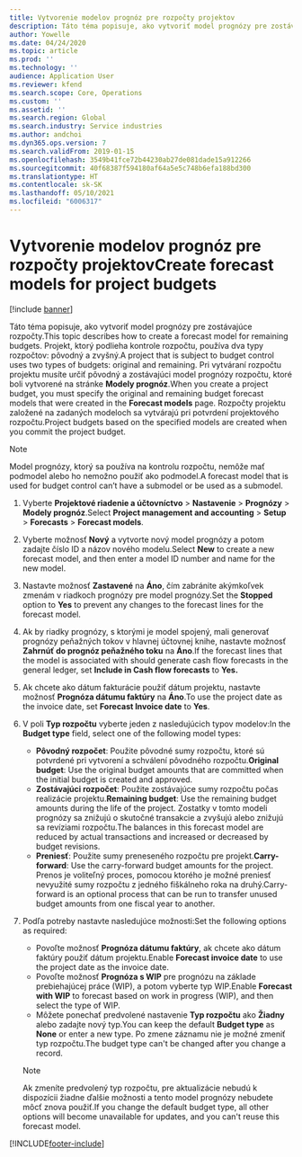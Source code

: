 ```yaml
---
title: Vytvorenie modelov prognóz pre rozpočty projektov
description: Táto téma popisuje, ako vytvoriť model prognózy pre zostávajúce rozpočty.
author: Yowelle
ms.date: 04/24/2020
ms.topic: article
ms.prod: ''
ms.technology: ''
audience: Application User
ms.reviewer: kfend
ms.search.scope: Core, Operations
ms.custom: ''
ms.assetid: ''
ms.search.region: Global
ms.search.industry: Service industries
ms.author: andchoi
ms.dyn365.ops.version: 7
ms.search.validFrom: 2019-01-15
ms.openlocfilehash: 3549b41fce72b44230ab27de081dade15a912266
ms.sourcegitcommit: 40f68387f594180af64a5e5c748b6efa188bd300
ms.translationtype: HT
ms.contentlocale: sk-SK
ms.lasthandoff: 05/10/2021
ms.locfileid: "6006317"
---
```

# <a name="create-forecast-models-for-project-budgets"></a><span data-ttu-id="e08e7-103">Vytvorenie modelov prognóz pre rozpočty projektov</span><span class="sxs-lookup"><span data-stu-id="e08e7-103">Create forecast models for project budgets</span></span> 

[!include [banner](../includes/banner.md)]

<span data-ttu-id="e08e7-104">Táto téma popisuje, ako vytvoriť model prognózy pre zostávajúce rozpočty.</span><span class="sxs-lookup"><span data-stu-id="e08e7-104">This topic describes how to create a forecast model for remaining budgets.</span></span> <span data-ttu-id="e08e7-105">Projekt, ktorý podlieha kontrole rozpočtu, používa dva typy rozpočtov: pôvodný a zvyšný.</span><span class="sxs-lookup"><span data-stu-id="e08e7-105">A project that is subject to budget control uses two types of budgets: original and remaining.</span></span> <span data-ttu-id="e08e7-106">Pri vytváraní rozpočtu projektu musíte určiť pôvodný a zostávajúci model prognózy rozpočtu, ktoré boli vytvorené na stránke **Modely prognóz**.</span><span class="sxs-lookup"><span data-stu-id="e08e7-106">When you create a project budget, you must specify the original and remaining budget forecast models that were created in the **Forecast models** page.</span></span> <span data-ttu-id="e08e7-107">Rozpočty projektu založené na zadaných modeloch sa vytvárajú pri potvrdení projektového rozpočtu.</span><span class="sxs-lookup"><span data-stu-id="e08e7-107">Project budgets based on the specified models are created when you commit the project budget.</span></span>

> [!NOTE]
> <span data-ttu-id="e08e7-108">Model prognózy, ktorý sa používa na kontrolu rozpočtu, nemôže mať podmodel alebo ho nemožno použiť ako podmodel.</span><span class="sxs-lookup"><span data-stu-id="e08e7-108">A forecast model that is used for budget control can’t have a submodel or be used as a submodel.</span></span>

1. <span data-ttu-id="e08e7-109">Vyberte **Projektové riadenie a účtovníctvo** > **Nastavenie** > **Prognózy**  > **Modely prognóz**.</span><span class="sxs-lookup"><span data-stu-id="e08e7-109">Select **Project management and accounting** > **Setup** > **Forecasts**  > **Forecast models**.</span></span>
2. <span data-ttu-id="e08e7-110">Vyberte možnosť **Nový** a vytvorte nový model prognózy a potom zadajte číslo ID a názov nového modelu.</span><span class="sxs-lookup"><span data-stu-id="e08e7-110">Select **New** to create a new forecast model, and then enter a model ID number and name for the new model.</span></span> 
3. <span data-ttu-id="e08e7-111">Nastavte možnosť **Zastavené** na **Áno**, čím zabránite akýmkoľvek zmenám v riadkoch prognózy pre model prognózy.</span><span class="sxs-lookup"><span data-stu-id="e08e7-111">Set the **Stopped** option to **Yes** to prevent any changes to the forecast lines for the forecast model.</span></span> 
4. <span data-ttu-id="e08e7-112">Ak by riadky prognózy, s ktorými je model spojený, mali generovať prognózy peňažných tokov v hlavnej účtovnej knihe, nastavte možnosť **Zahrnúť do prognóz peňažného toku** na **Áno**.</span><span class="sxs-lookup"><span data-stu-id="e08e7-112">If the forecast lines that the model is associated with should generate cash flow forecasts in the general ledger, set **Include in Cash flow forecasts** to **Yes.**</span></span> 
5. <span data-ttu-id="e08e7-113">Ak chcete ako dátum fakturácie použiť dátum projektu, nastavte možnosť **Prognóza dátumu faktúry** na **Áno**.</span><span class="sxs-lookup"><span data-stu-id="e08e7-113">To use the project date as the invoice date, set **Forecast Invoice date** to **Yes**.</span></span> 
6. <span data-ttu-id="e08e7-114">V poli **Typ rozpočtu** vyberte jeden z nasledujúcich typov modelov:</span><span class="sxs-lookup"><span data-stu-id="e08e7-114">In the **Budget type** field, select one of the following model types:</span></span>

   - <span data-ttu-id="e08e7-115">**Pôvodný rozpočet**: Použite pôvodné sumy rozpočtu, ktoré sú potvrdené pri vytvorení a schválení pôvodného rozpočtu.</span><span class="sxs-lookup"><span data-stu-id="e08e7-115">**Original budget**: Use the original budget amounts that are committed when the initial budget is created and approved.</span></span>
   - <span data-ttu-id="e08e7-116">**Zostávajúci rozpočet**: Použite zostávajúce sumy rozpočtu počas realizácie projektu.</span><span class="sxs-lookup"><span data-stu-id="e08e7-116">**Remaining budget**: Use the remaining budget amounts during the life of the project.</span></span> <span data-ttu-id="e08e7-117">Zostatky v tomto modeli prognózy sa znižujú o skutočné transakcie a zvyšujú alebo znižujú sa revíziami rozpočtu.</span><span class="sxs-lookup"><span data-stu-id="e08e7-117">The balances in this forecast model are reduced by actual transactions and increased or decreased by budget revisions.</span></span>
   - <span data-ttu-id="e08e7-118">**Preniesť**: Použite sumy preneseného rozpočtu pre projekt.</span><span class="sxs-lookup"><span data-stu-id="e08e7-118">**Carry-forward**: Use the carry-forward budget amounts for the project.</span></span> <span data-ttu-id="e08e7-119">Prenos je voliteľný proces, pomocou ktorého je možné preniesť nevyužité sumy rozpočtu z jedného fiškálneho roka na druhý.</span><span class="sxs-lookup"><span data-stu-id="e08e7-119">Carry-forward is an optional process that can be run to transfer unused budget amounts from one fiscal year to another.</span></span>

7. <span data-ttu-id="e08e7-120">Podľa potreby nastavte nasledujúce možnosti:</span><span class="sxs-lookup"><span data-stu-id="e08e7-120">Set the following options as required:</span></span>

   - <span data-ttu-id="e08e7-121">Povoľte možnosť **Prognóza dátumu faktúry**, ak chcete ako dátum faktúry použiť dátum projektu.</span><span class="sxs-lookup"><span data-stu-id="e08e7-121">Enable **Forecast invoice date** to use the project date as the invoice date.</span></span>
   - <span data-ttu-id="e08e7-122">Povoľte možnosť **Prognóza s WIP** pre prognózu na základe prebiehajúcej práce (WIP), a potom vyberte typ WIP.</span><span class="sxs-lookup"><span data-stu-id="e08e7-122">Enable **Forecast with WIP** to forecast based on work in progress (WIP), and then select the type of WIP.</span></span> 
   - <span data-ttu-id="e08e7-123">Môžete ponechať predvolené nastavenie **Typ rozpočtu** ako **Žiadny** alebo zadajte nový typ.</span><span class="sxs-lookup"><span data-stu-id="e08e7-123">You can keep the default **Budget type** as **None** or enter a new type.</span></span> <span data-ttu-id="e08e7-124">Po zmene záznamu nie je možné zmeniť typ rozpočtu.</span><span class="sxs-lookup"><span data-stu-id="e08e7-124">The budget type can't be changed after you change a record.</span></span>     
    > [!NOTE]
    > <span data-ttu-id="e08e7-125">Ak zmeníte predvolený typ rozpočtu, pre aktualizácie nebudú k dispozícii žiadne ďalšie možnosti a tento model prognózy nebudete môcť znova použiť.</span><span class="sxs-lookup"><span data-stu-id="e08e7-125">If you change the default budget type, all other options will become unavailable for updates, and you can't reuse this forecast model.</span></span> 
   


 



[!INCLUDE[footer-include](../includes/footer-banner.md)]